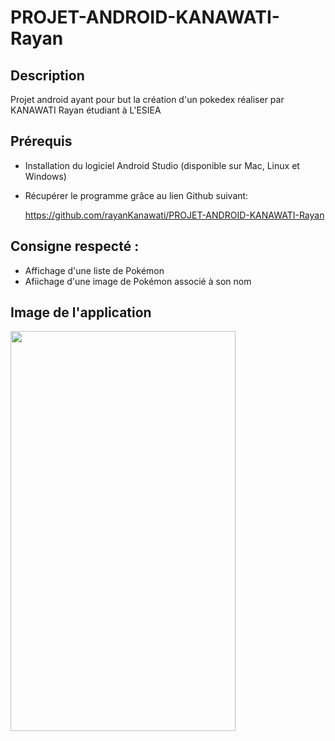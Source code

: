# PROJET-ANDROID-KANAWATI-Rayan

## Description

Projet android ayant pour but la création d'un pokedex réaliser par KANAWATI Rayan étudiant à L'ESIEA

## Prérequis

* Installation du logiciel Android Studio (disponible sur Mac, Linux et Windows)
* Récupérer le programme grâce au lien Github suivant:

  https://github.com/rayanKanawati/PROJET-ANDROID-KANAWATI-Rayan
  
## Consigne respecté : 
 * Affichage d'une liste de Pokémon
 * Afiichage d'une image de Pokémon associé à son nom
 
 
## Image de l'application

<img src="https://user-images.githubusercontent.com/62397552/82733560-e1b71400-9d14-11ea-99e8-fa18fe3c5168.jpg" width="360" height="640" />
